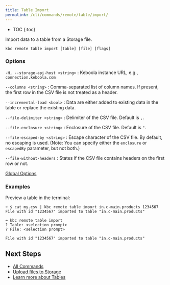 ```yaml
---
title: Table Import
permalink: /cli/commands/remote/table/import/
---
```


* TOC
{:toc}

Import data to a table from a Storage file. 

```
kbc remote table import [table] [file] [flags]
```

### Options

`-H, --storage-api-host <string>`
: Keboola instance URL, e.g., `connection.keboola.com`

`--columns <string>`
: Comma-separated list of column names. If present, the first row in the CSV file is not treated as a header.

`--incremental-load <bool>`
: Data are either added to existing data in the table or replace the existing data.

`--file-delimiter <string>`
: Delimiter of the CSV file. Default is `,`.

`--file-enclosure <string>`
: Enclosure of the CSV file. Default is `"`.

`--file-escaped-by <string>`
: Escape character of the CSV file. By default, no escaping is used. (Note: You can specify either the `enclosure` or `escapedBy` parameter, but not both.)

`--file-without-headers`
: States if the CSV file contains headers on the first row or not.

[Global Options](/cli/commands/#global-options)

### Examples

Preview a table in the terminal:
```
➜ $ cat my.csv | kbc remote table import in.c-main.products 1234567
File with id "1234567" imported to table "in.c-main.products"
```

```
➜ kbc remote table import
? Table: <selection prompt>
? File: <selection prompt>

File with id "1234567" imported to table "in.c-main.products"
```

## Next Steps

- [All Commands](/cli/commands/)
- [Upload files to Storage](/cli/commands/remote/file/upload/)
- [Learn more about Tables](https://help.keboola.com/storage/tables/)
